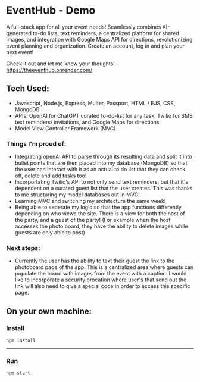# EventHub - Demo
A full-stack app for all your event needs! Seamlessly combines AI-generated to-do lists, text reminders, a centralized platform for shared images, and integration with Google Maps API for directions, revolutionizing event planning and organization. Create an account, log in and plan your next event!

Check it out and let me know your thoughts! - https://theeventhub.onrender.com/

## Tech Used:
- Javascript, Node.js, Express, Multer, Passport, HTML / EJS, CSS, MongoDB
- APIs: OpenAI for ChatGPT curated to-do-list for any task, Twilio for SMS text reminders/ invitations, and Google Maps for directions
- Model View Controller Framework (MVC) 

### Things I'm proud of:
- Integrating openAI API to parse through its resulting data and split it into bullet points that are then placed into my database (MongoDB) so that the user can interact with it as an actual to do list that they can check off, delete and add tasks too!
- Incorportating Twilio's API to not only send text reminders, but that it's dependent on a curated guest list that the user creates. This was thanks to me structuring my model databases out in MVC!
- Learning MVC and switching my architecture the same week!
- Being able to seperate my logic so that the app functions differently depending on who views the site. There is a view for both the host of the party, and a guest of the party! (For example when the host accesses the photo board, they have the ability to delete images while guests are only able to post)

### Next steps:
- Currently the user has the ability to text their guest the link to the photoboard page of the app. This is a centralized area where guests can populate the board with images from the event with a caption. I would like to incorporate a security procation where user's that send out the link will also need to give a special code in order to access this specific page.

## On your own machine: 

### Install

`npm install`

---

### Run

`npm start`
